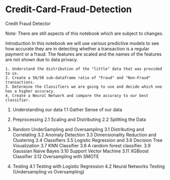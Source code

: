 # Credit-Card-Fraud-Detection

 Credit Fraud Detector

Note: There are still aspects of this notebook which are subject to changes.


Introduction
In this notebook we will use various predictive models to see how accurate they are in detecting whether a transaction is a regular payment or a fraud. The features are scaled and the names of the features are not shown due to data privacy. 

    1. Understand the distribution of the "little" data that was provided to us.
    2. Create a 50/50 sub-dataframe ratio of "Fraud" and "Non-Fraud" transactions.
    3. Determine the Classifiers we are going to use and decide which one has a higher accuracy.
    4. Create a Neural Network and compare the accuracy to our best classifier.
    

1. Understanding our data
    1.1 Gather Sense of our data

2. Preprocessing
    2.1 Scaling and Distributing
    2.2 Splitting the Data

3. Random UnderSampling and Oversampling
    3.1 Distributing and Correlating
    3.2 Anomaly Detection
    3.3 Dimensionality Reduction and Clustering
    3.4 Classifiers
    3.5 Logistic Regression and 
    3.6 Decision Tree Visualization
    3.7 KNN Classifier
    3.8 A random forest classifier.
    3.9 Gaussian Naive Bayes
    3.10 Support Vector Machine
    3.11 XGBoost Classifier
    3.12 Oversampling with SMOTE

4. Testing
    4.1 Testing with Logistic Regression
    4.2 Neural Networks Testing (Undersampling vs Oversampling)
